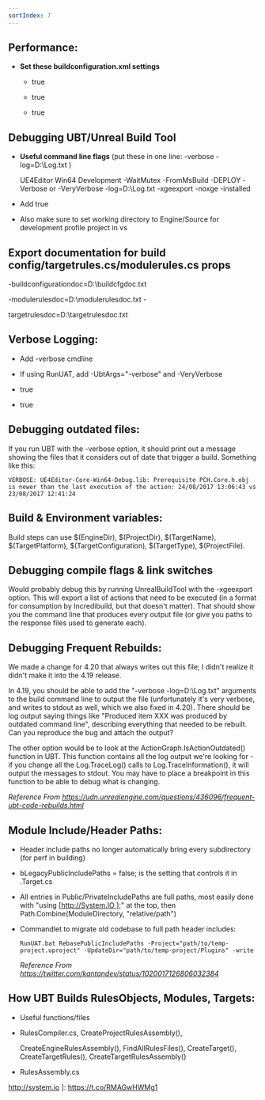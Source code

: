 ```yaml
---
sortIndex: 7
---
```


## Performance:

- **Set these buildconfiguration.xml settings**

  - <bPrintPerformanceInfo>true</bPrintPerformanceInfo>

  - <bLogDetailedActionStats>true</bLogDetailedActionStats>

  - <bPrintToolChainTimingInfo>true</bPrintToolChainTimingInfo>

## Debugging UBT/Unreal Build Tool

- **Useful command line flags** (put these in one line: -verbose -log=D:\\Log.txt )

	UE4Editor Win64 Development -WaitMutex -FromMsBuild -DEPLOY
	-Verbose or -VeryVerbose
	-log=D:\\Log.txt
	-xgeexport
	-noxge
	-installed

- Add <bPrintDebugInfo>true<bPrintDebugInfo>

- Also make sure to set working directory to Engine/Source for development profile project in vs


## Export documentation for build config/targetrules.cs/modulerules.cs props

-buildconfigurationdoc=D:\\buildcfgdoc.txt

-modulerulesdoc=D:\\modulerulesdoc.txt -

targetrulesdoc=D:\\targetrulesdoc.txt

## Verbose Logging:

- Add -verbose cmdline

- If using RunUAT, add -UbtArgs="-verbose" and -VeryVerbose

- <bLogDetailedActionStats>true</bLogDetailedActionStats>

- <bPrintDebugInfo>true</bPrintDebugInfo>

## Debugging outdated files:

If you run UBT with the -verbose option, it should print out a message showing the files that it considers out of date that trigger a build. Something like this:

`VERBOSE: UE4Editor-Core-Win64-Debug.lib: Prerequisite PCH.Core.h.obj is newer than the last execution of the action: 24/08/2017 13:06:43 vs 23/08/2017 12:41:24`

## Build & Environment variables:

Build steps can use $(EngineDir), $(ProjectDir), $(TargetName), $(TargetPlatform), $(TargetConfiguration), $(TargetType), $(ProjectFile).

## Debugging compile flags & link switches

Would probably debug this by running UnrealBuildTool with the -xgeexport option. This will export a list of actions that need to be executed (in a format for consumption by Incredibuild, but that doesn't matter). That should show you the command line that produces every output file (or give you paths to the response files used to generate each).

## Debugging Frequent Rebuilds:

We made a change for 4.20 that always writes out this file; I didn't realize it didn't make it into the 4.19 release.

In 4.19, you should be able to add the "-verbose -log=D:\\Log.txt" arguments to the build command line to output the file (unfortunately it's very verbose, and writes to stdout as well, which we also fixed in 4.20). There should be log output saying things like "Produced item XXX was produced by outdated command line", describing everything that needed to be rebuilt. Can you reproduce the bug and attach the output?

The other option would be to look at the ActionGraph.IsActionOutdated() function in UBT. This function contains all the log output we're looking for - if you change all the Log.TraceLog() calls to Log.TraceInformation(), it will output the messages to stdout. You may have to place a breakpoint in this function to be able to debug what is changing.

*Reference From https://udn.unrealengine.com/questions/436096/frequent-ubt-code-rebuilds.html*

## Module Include/Header Paths:

- Header include paths no longer automatically bring every subdirectory (for perf in building)

- bLegacyPublicIncludePaths = false; is the setting that controls it in .Target.cs

- All entries in Public/PrivateIncludePaths are full paths, most easily done with "using [http://System.IO ];" at the top, then Path.Combine(ModuleDirectory, "relative/path")

- Commandlet to migrate old codebase to full path header includes:
  
  `RunUAT.bat RebasePublicIncludePaths -Project="path/to/temp-project.uproject" -UpdateDir="path/to/temp-project/Plugins" -write`
  
  *Reference From https://twitter.com/kantandev/status/1020017126806032384*
  
  

## How UBT Builds RulesObjects, Modules, Targets:

- Useful functions/files

- RulesCompiler.cs, CreateProjectRulesAssembly(),

  CreateEngineRulesAssembly(), FindAllRulesFiles(), 
  CreateTarget(), CreateTargetRules(), CreateTargetRulesAssembly()

- RulesAssembly.cs

http://system.io ]: https://t.co/RMAGwHWMg1
